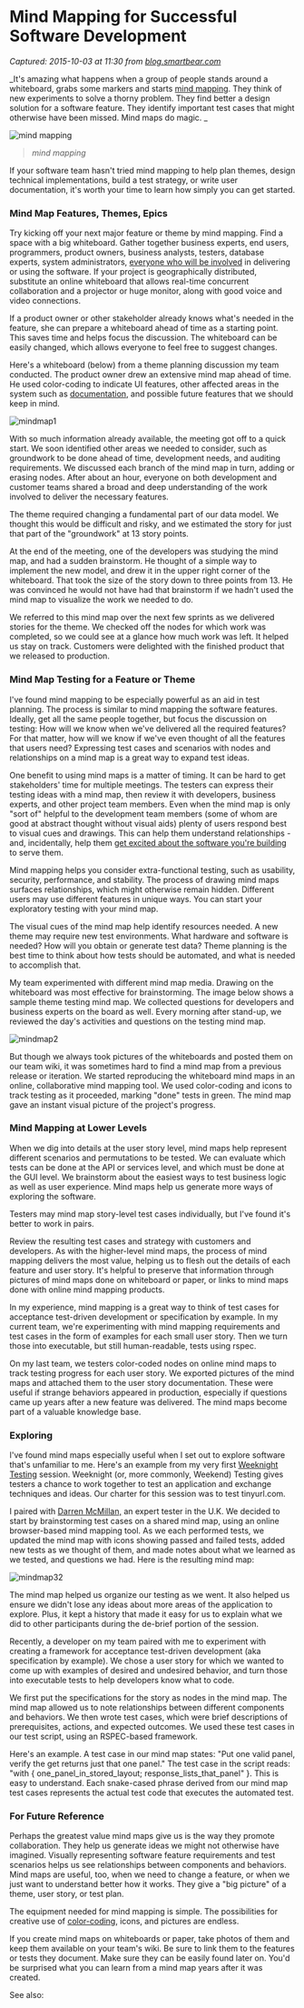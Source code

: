 # Mind Mapping for Successful Software Development

_Captured: 2015-10-03 at 11:30 from [blog.smartbear.com](http://blog.smartbear.com/design/mind-mapping-for-successful-software-development/)_

_It's amazing what happens when a group of people stands around a whiteboard, grabs some markers and starts [mind mapping](http://www.bettertesting.co.uk/content/?p=956). They think of new experiments to solve a thorny problem. They find better a design solution for a software feature. They identify important test cases that might otherwise have been missed. Mind maps do magic. _

![mind mapping](http://blog.smartbear.com/wp-content/uploads/imports/mind%20mapping1.jpg)

> _mind mapping_

If your software team hasn't tried mind mapping to help plan themes, design technical implementations, build a test strategy, or write user documentation, it's worth your time to learn how simply you can get started.

### Mind Map Features, Themes, Epics

Try kicking off your next major feature or theme by mind mapping. Find a space with a big whiteboard. Gather together business experts, end users, programmers, product owners, business analysts, testers, database experts, system administrators, [everyone who will be involved](http://blog.smartbear.com/software-quality/bid/218711/10-Reasons-Development-Teams-Don-t-Communicate) in delivering or using the software. If your project is geographically distributed, substitute an online whiteboard that allows real-time concurrent collaboration and a projector or huge monitor, along with good voice and video connections.

If a product owner or other stakeholder already knows what's needed in the feature, she can prepare a whiteboard ahead of time as a starting point. This saves time and helps focus the discussion. The whiteboard can be easily changed, which allows everyone to feel free to suggest changes.

Here's a whiteboard (below) from a theme planning discussion my team conducted. The product owner drew an extensive mind map ahead of time. He used color-coding to indicate UI features, other affected areas in the system such as [documentation](http://blog.smartbear.com/software-quality/bid/167295/Soft-Skills-in-Writing-Can-Boost-Any-Software-Developer-s-Career-Profile), and possible future features that we should keep in mind.

![mindmap1](http://blog.smartbear.com/wp-content/uploads/imports/mindmap1.jpg)

With so much information already available, the meeting got off to a quick start. We soon identified other areas we needed to consider, such as groundwork to be done ahead of time, development needs, and auditing requirements. We discussed each branch of the mind map in turn, adding or erasing nodes. After about an hour, everyone on both development and customer teams shared a broad and deep understanding of the work involved to deliver the necessary features.

The theme required changing a fundamental part of our data model. We thought this would be difficult and risky, and we estimated the story for just that part of the "groundwork" at 13 story points.

At the end of the meeting, one of the developers was studying the mind map, and had a sudden brainstorm. He thought of a simple way to implement the new model, and drew it in the upper right corner of the whiteboard. That took the size of the story down to three points from 13. He was convinced he would not have had that brainstorm if we hadn't used the mind map to visualize the work we needed to do.

We referred to this mind map over the next few sprints as we delivered stories for the theme. We checked off the nodes for which work was completed, so we could see at a glance how much work was left. It helped us stay on track. Customers were delighted with the finished product that we released to production.

### Mind Map Testing for a Feature or Theme

I've found mind mapping to be especially powerful as an aid in test planning. The process is similar to mind mapping the software features. Ideally, get all the same people together, but focus the discussion on testing: How will we know when we've delivered all the required features? For that matter, how will we know if we've even thought of all the features that users need? Expressing test cases and scenarios with nodes and relationships on a mind map is a great way to expand test ideas.

One benefit to using mind maps is a matter of timing. It can be hard to get stakeholders' time for multiple meetings. The testers can express their testing ideas with a mind map, then review it with developers, business experts, and other project team members. Even when the mind map is only "sort of" helpful to the development team members (some of whom are good at abstract thought without visual aids) plenty of users respond best to visual cues and drawings. This can help them understand relationships - and, incidentally, help them [get excited about the software you're building](http://blog.smartbear.com/software-quality/bid/228834/Creating-Excitement-for-Your-Next-Custom-App) to serve them.

Mind mapping helps you consider extra-functional testing, such as usability, security, performance, and stability. The process of drawing mind maps surfaces relationships, which might otherwise remain hidden. Different users may use different features in unique ways. You can start your exploratory testing with your mind map.

The visual cues of the mind map help identify resources needed. A new theme may require new test environments. What hardware and software is needed? How will you obtain or generate test data? Theme planning is the best time to think about how tests should be automated, and what is needed to accomplish that.

My team experimented with different mind map media. Drawing on the whiteboard was most effective for brainstorming. The image below shows a sample theme testing mind map. We collected questions for developers and business experts on the board as well. Every morning after stand-up, we reviewed the day's activities and questions on the testing mind map.

![mindmap2](http://blog.smartbear.com/wp-content/uploads/imports/mindmap2.jpg)

But though we always took pictures of the whiteboards and posted them on our team wiki, it was sometimes hard to find a mind map from a previous release or iteration. We started reproducing the whiteboard mind maps in an online, collaborative mind mapping tool. We used color-coding and icons to track testing as it proceeded, marking "done" tests in green. The mind map gave an instant visual picture of the project's progress.

### Mind Mapping at Lower Levels

When we dig into details at the user story level, mind maps help represent different scenarios and permutations to be tested. We can evaluate which tests can be done at the API or services level, and which must be done at the GUI level. We brainstorm about the easiest ways to test business logic as well as user experience. Mind maps help us generate more ways of exploring the software.

Testers may mind map story-level test cases individually, but I've found it's better to work in pairs.

Review the resulting test cases and strategy with customers and developers. As with the higher-level mind maps, the process of mind mapping delivers the most value, helping us to flesh out the details of each feature and user story. It's helpful to preserve that information through pictures of mind maps done on whiteboard or paper, or links to mind maps done with online mind mapping products.

In my experience, mind mapping is a great way to think of test cases for acceptance test-driven development or specification by example. In my current team, we're experimenting with mind mapping requirements and test cases in the form of examples for each small user story. Then we turn those into executable, but still human-readable, tests using rspec.

On my last team, we testers color-coded nodes on online mind maps to track testing progress for each user story. We exported pictures of the mind maps and attached them to the user story documentation. These were useful if strange behaviors appeared in production, especially if questions came up years after a new feature was delivered. The mind maps become part of a valuable knowledge base.

### Exploring

I've found mind maps especially useful when I set out to explore software that's unfamiliar to me. Here's an example from my very first [Weeknight Testing](http://weekendtesting.com/) session. Weeknight (or, more commonly, Weekend) Testing gives testers a chance to work together to test an application and exchange techniques and ideas. Our charter for this session was to test tinyurl.com.

I paired with [Darren McMillan,](http://www.bettertesting.co.uk/content/) an expert tester in the U.K. We decided to start by brainstorming test cases on a shared mind map, using an online browser-based mind mapping tool. As we each performed tests, we updated the mind map with icons showing passed and failed tests, added new tests as we thought of them, and made notes about what we learned as we tested, and questions we had. Here is the resulting mind map:

![mindmap32](http://blog.smartbear.com/wp-content/uploads/imports/mindmap32.jpg)

The mind map helped us organize our testing as we went. It also helped us ensure we didn't lose any ideas about more areas of the application to explore. Plus, it kept a history that made it easy for us to explain what we did to other participants during the de-brief portion of the session.

Recently, a developer on my team paired with me to experiment with creating a framework for acceptance test-driven development (aka specification by example). We chose a user story for which we wanted to come up with examples of desired and undesired behavior, and turn those into executable tests to help developers know what to code.

We first put the specifications for the story as nodes in the mind map. The mind map allowed us to note relationships between different components and behaviors. We then wrote test cases, which were brief descriptions of prerequisites, actions, and expected outcomes. We used these test cases in our test script, using an RSPEC-based framework.

Here's an example. A test case in our mind map states: "Put one valid panel, verify the get returns just that one panel." The test case in the script reads: "with { one_panel_in_stored_layout; response_lists_that_panel" }. This is easy to understand. Each snake-cased phrase derived from our mind map test cases represents the actual test code that executes the automated test.

### For Future Reference

Perhaps the greatest value mind maps give us is the way they promote collaboration. They help us generate ideas we might not otherwise have imagined. Visually representing software feature requirements and test scenarios helps us see relationships between components and behaviors. Mind maps are useful, too, when we need to change a feature, or when we just want to understand better how it works. They give a "big picture" of a theme, user story, or test plan.

The equipment needed for mind mapping is simple. The possibilities for creative use of [color-coding](http://www.ministryoftesting.com/2012/07/planning-testing-mindmap/), icons, and pictures are endless.

If you create mind maps on whiteboards or paper, take photos of them and keep them available on your team's wiki. Be sure to link them to the features or tests they document. Make sure they can be easily found later on. You'd be surprised what you can learn from a mind map years after it was created.

See also:
